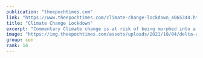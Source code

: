 ```yaml
---
publication: "theepochtimes.com"
link: "https://www.theepochtimes.com/climate-change-lockdown_4065344.html"
title: "Climate Change Lockdown"
excerpt: "Commentary Climate change is at risk of being morphed into a major health pandemic. The World Health Organization ..."
image: "https://img.theepochtimes.com/assets/uploads/2021/10/04/delta-airline-1200x800.jpg"
group: con
rank: 14
---
```

